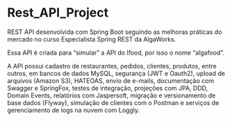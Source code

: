 # Rest_API_Project
  REST API desenvolvida com Spring Boot seguindo as melhoras práticas do mercado no curso Especialista Spring REST da AlgaWorks.

  Essa API é criada para “simular” a API do Ifood, por isso o nome “algafood”. 
  
  A API possui cadastro de restaurantes, pedidos, clientes, produtos, entre outros, em bancos de dados MySQL, segurança (JWT e Oauth2), upload de arquivos (Amazon S3), HATEOAS, envio de e-mails, documentação com Swagger e SpringFox, testes de integração, projeções com JPA, DDD, Domain Events, relatórios com Jaspersoft, migração e versionamento de base dados (Flyway), simulação de clientes com o Postman e serviços de gerenciamento de logs na nuvem com Loggly.
